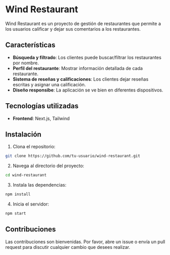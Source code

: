 # Wind Restaurant

Wind Restaurant es un proyecto de gestión de restaurantes que permite a los usuarios calificar y dejar sus comentarios a los restaurantes.

## Características

- **Búsqueda y filtrado**: Los clientes puede buscar/filtrar los restaurantes por nombre.
- **Perfil del restaurante**: Mostrar información detallada de cada restaurante.
- **Sistema de reseñas y calificaciones**: Los clientes dejar reseñas escritas y asignar una calificación.
- **Diseño responsibe**: La aplicación se ve bien en diferentes dispositivos.

## Tecnologías utilizadas

- **Frontend**: Next.js, Tailwind

## Instalación

1. Clona el repositorio:
  ```bash
  git clone https://github.com/tu-usuario/wind-restaurant.git
  ```
2. Navega al directorio del proyecto:
  ```bash
  cd wind-restaurant
  ```
3. Instala las dependencias:
  ```bash
  npm install
  ```
4. Inicia el servidor:
  ```bash
  npm start
  ```

## Contribuciones

Las contribuciones son bienvenidas. Por favor, abre un issue o envía un pull request para discutir cualquier cambio que desees realizar.